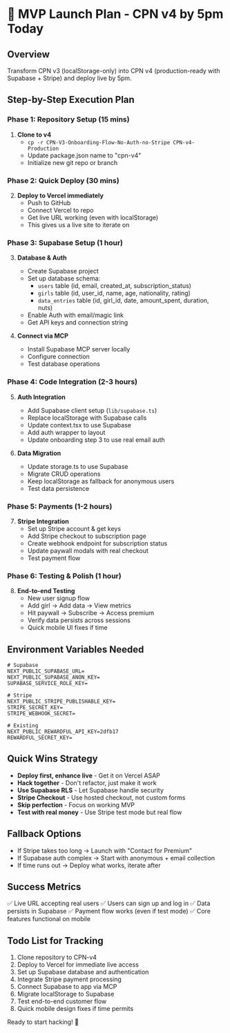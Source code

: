 # 🚀 MVP Launch Plan - CPN v4 by 5pm Today

## Overview
Transform CPN v3 (localStorage-only) into CPN v4 (production-ready with Supabase + Stripe) and deploy live by 5pm.

## Step-by-Step Execution Plan

### Phase 1: Repository Setup (15 mins)
1. **Clone to v4**
   - `cp -r CPN-V3-Onboarding-Flow-No-Auth-no-Stripe CPN-v4-Production`
   - Update package.json name to "cpn-v4"
   - Initialize new git repo or branch

### Phase 2: Quick Deploy (30 mins)
2. **Deploy to Vercel immediately**
   - Push to GitHub
   - Connect Vercel to repo
   - Get live URL working (even with localStorage)
   - This gives us a live site to iterate on

### Phase 3: Supabase Setup (1 hour)
3. **Database & Auth**
   - Create Supabase project
   - Set up database schema:
     - `users` table (id, email, created_at, subscription_status)
     - `girls` table (id, user_id, name, age, nationality, rating)
     - `data_entries` table (id, girl_id, date, amount_spent, duration, nuts)
   - Enable Auth with email/magic link
   - Get API keys and connection string

4. **Connect via MCP**
   - Install Supabase MCP server locally
   - Configure connection
   - Test database operations

### Phase 4: Code Integration (2-3 hours)
5. **Auth Integration**
   - Add Supabase client setup (`lib/supabase.ts`)
   - Replace localStorage with Supabase calls
   - Update context.tsx to use Supabase
   - Add auth wrapper to layout
   - Update onboarding step 3 to use real email auth

6. **Data Migration**
   - Update storage.ts to use Supabase
   - Migrate CRUD operations
   - Keep localStorage as fallback for anonymous users
   - Test data persistence

### Phase 5: Payments (1-2 hours)
7. **Stripe Integration**
   - Set up Stripe account & get keys
   - Add Stripe checkout to subscription page
   - Create webhook endpoint for subscription status
   - Update paywall modals with real checkout
   - Test payment flow

### Phase 6: Testing & Polish (1 hour)
8. **End-to-end Testing**
   - New user signup flow
   - Add girl → Add data → View metrics
   - Hit paywall → Subscribe → Access premium
   - Verify data persists across sessions
   - Quick mobile UI fixes if time

## Environment Variables Needed
```env
# Supabase
NEXT_PUBLIC_SUPABASE_URL=
NEXT_PUBLIC_SUPABASE_ANON_KEY=
SUPABASE_SERVICE_ROLE_KEY=

# Stripe
NEXT_PUBLIC_STRIPE_PUBLISHABLE_KEY=
STRIPE_SECRET_KEY=
STRIPE_WEBHOOK_SECRET=

# Existing
NEXT_PUBLIC_REWARDFUL_API_KEY=2dfb17
REWARDFUL_SECRET_KEY=
```

## Quick Wins Strategy
- **Deploy first, enhance live** - Get it on Vercel ASAP
- **Hack together** - Don't refactor, just make it work
- **Use Supabase RLS** - Let Supabase handle security
- **Stripe Checkout** - Use hosted checkout, not custom forms
- **Skip perfection** - Focus on working MVP
- **Test with real money** - Use Stripe test mode but real flow

## Fallback Options
- If Stripe takes too long → Launch with "Contact for Premium"
- If Supabase auth complex → Start with anonymous + email collection
- If time runs out → Deploy what works, iterate after

## Success Metrics
✅ Live URL accepting real users
✅ Users can sign up and log in
✅ Data persists in Supabase
✅ Payment flow works (even if test mode)
✅ Core features functional on mobile

## Todo List for Tracking
1. Clone repository to CPN-v4
2. Deploy to Vercel for immediate live access
3. Set up Supabase database and authentication
4. Integrate Stripe payment processing
5. Connect Supabase to app via MCP
6. Migrate localStorage to Supabase
7. Test end-to-end customer flow
8. Quick mobile design fixes if time permits

Ready to start hacking! 🔨
